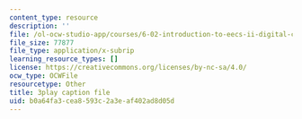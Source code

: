 ```yaml
---
content_type: resource
description: ''
file: /ol-ocw-studio-app/courses/6-02-introduction-to-eecs-ii-digital-communication-systems-fall-2012/b0a64fa3cea8593c2a3eaf402ad8d05d_RG3CkwIDYfI.srt
file_size: 77877
file_type: application/x-subrip
learning_resource_types: []
license: https://creativecommons.org/licenses/by-nc-sa/4.0/
ocw_type: OCWFile
resourcetype: Other
title: 3play caption file
uid: b0a64fa3-cea8-593c-2a3e-af402ad8d05d
---
```

